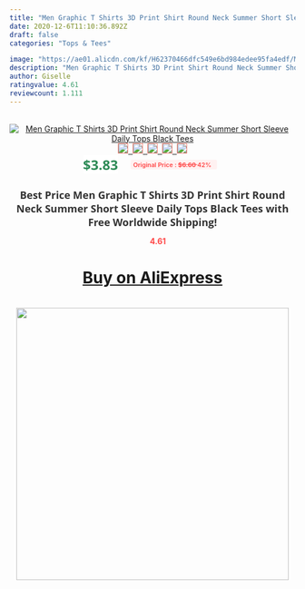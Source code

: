 ```yaml
---
title: "Men Graphic T Shirts 3D Print Shirt Round Neck Summer Short Sleeve Daily Tops Black Tees"
date: 2020-12-6T11:10:36.892Z
draft: false
categories: "Tops & Tees"

image: "https://ae01.alicdn.com/kf/H62370466dfc549e6bd984edee95fa4edf/Men-Graphic-T-Shirts-3D-Print-Shirt-Round-Neck-Summer-Short-Sleeve-Daily-Tops-Black-Tees.jpg"
description: "Men Graphic T Shirts 3D Print Shirt Round Neck Summer Short Sleeve Daily Tops Black Tees"
author: Giselle
ratingvalue: 4.61
reviewcount: 1.111
---
```

<br>
<div style="text-align: center;">
<a href="https://s.click.aliexpress.com/e/_9ANG1f" target="_blank" rel="nofollow noopener noreferrer"><img alt="Men Graphic T Shirts 3D Print Shirt Round Neck Summer Short Sleeve Daily Tops Black Tees" class="magnifier-image" src="https://ae01.alicdn.com/kf/H62370466dfc549e6bd984edee95fa4edf/Men-Graphic-T-Shirts-3D-Print-Shirt-Round-Neck-Summer-Short-Sleeve-Daily-Tops-Black-Tees.jpg_640x640.jpg">
<br>
<img style="border:1px solid salmon" src="https://ae01.alicdn.com/kf/H62370466dfc549e6bd984edee95fa4edf/Men-Graphic-T-Shirts-3D-Print-Shirt-Round-Neck-Summer-Short-Sleeve-Daily-Tops-Black-Tees.jpg_120x120.jpg">&nbsp;&nbsp;<img style="border:1px solid salmon" src="https://ae01.alicdn.com/kf/H26e5a6a530394f0aaeca0ccad3f41e123/Men-Graphic-T-Shirts-3D-Print-Shirt-Round-Neck-Summer-Short-Sleeve-Daily-Tops-Black-Tees.jpg_120x120.jpg">&nbsp;&nbsp;<img style="border:1px solid salmon" src="_120x120.jpg">&nbsp;&nbsp;<img style="border:1px solid salmon" src="_120x120.jpg">&nbsp;&nbsp;<img style="border:1px solid salmon" src="_120x120.jpg"></a></div><br0>
<div style="text-align: center;"><span style="background-color: white; border: 0px; box-sizing: border-box; color: seagreen; display: inline-block; font-family: &quot;open sans&quot; , &quot;arial&quot; , &quot;helvetica&quot; , sans-serif , &quot;heiti&quot;; font-size: 24px; font-stretch: inherit; font-weight: 700; line-height: inherit; margin: 0px 10px 0px 0px; padding: 0px; vertical-align: middle;">$3.83 </span>
<span style="background: rgb(255 , 241 , 241); border-radius: 3px; border: 0px; box-sizing: border-box; color: #ff4747; display: inline-block; font-family: inherit; font-size: 12px; font-stretch: inherit; font-style: inherit; font-variant: inherit; font-weight: 600; line-height: inherit; margin: 0px; padding: 2px 5px; transform: scale(0.9); vertical-align: middle;">Original Price : <b style="text-decoration: line-through;">$6.60 </b> 42%&nbsp;&nbsp;</span></div>
<h1 style="color: #333333; display: inline-block; font-family: &quot;open sans&quot; , &quot;arial&quot; , &quot;helvetica&quot; , sans-serif , &quot;heiti&quot;; font-size: 18px; font-stretch: inherit; font-weight: 700; text-align: center;">Best Price Men Graphic T Shirts 3D Print Shirt Round Neck Summer Short Sleeve Daily Tops Black Tees with Free Worldwide Shipping!</h1>
<div style="color: #ff4747; text-align: center;">
<img src="https://4.bp.blogspot.com/-M0ZcTcb-5uY/XleCXlxnR4I/AAAAAAAAAEc/OrjgMkXV1oMQFaCRZj5HQwOCBcu3w1FegCPcBGAYYCw/s1600/star.png" style="height: 15px;">&nbsp;<b>4.61</b></div>
<div class="button_cont" align="center"><a class="buynow_a" href="https://s.click.aliexpress.com/e/_9ANG1f" target="_blank" rel="nofollow noopener noreferrer"><H1>Buy on AliExpress</H1></a></div><br>
<div class="separator" style="clear: both; text-align: center;">
<img src="https://lh3.googleusercontent.com/-pTy5HemUv9M/XlePHvY0dAI/AAAAAAAAAE4/0nX5iRUoIWY8eMW9Dpxeirr157OZliDIgCLcBGAsYHQ/s1600/badge.gif" width="480">
</div>
